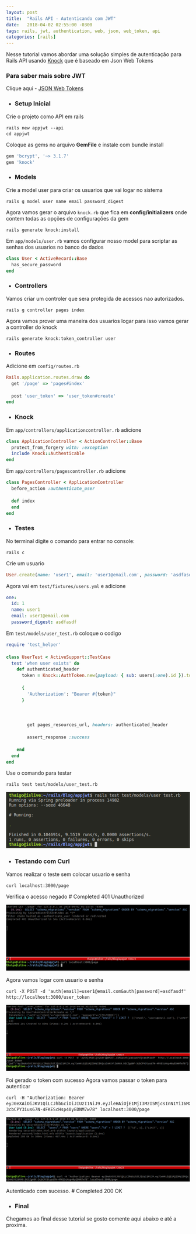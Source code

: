 ```yaml
---
layout: post
title:  "Rails API - Autenticando com JWT"
date:   2018-04-02 02:55:00 -0300
tags: rails, jwt, authentication, web, json, web_token, api
categories: [rails]
---
```


Nesse tutorial vamos abordar uma solução simples de autenticação para Rails API usando [Knock](https://github.com/nsarno/knock) que é baseado em Json Web Tokens


### Para saber mais sobre JWT

Clique aqui - [JSON Web Tokens](https://jwt.io/introduction/) 

 - ### Setup Inicial

Crie o projeto como API em rails
```
rails new appjwt --api
cd appjwt
```

Coloque as gems no arquivo **GemFile** e instale com bundle install

```ruby
gem 'bcrypt', '~> 3.1.7'
gem 'knock'
```

 - ### Models

Crie a model user para criar os usuarios que vai logar no sistema

```
rails g model user name email password_digest
```

Agora vamos gerar o arquivo `knock.rb` que fica em **config/initializers** onde contem todas as opções de configurações da gem

```
rails generate knock:install
```

Em `app/models/user.rb` vamos configurar nosso model para scriptar as senhas dos usuarios no banco de dados

```ruby
class User < ActiveRecord::Base
  has_secure_password
end
```



 - ### Controllers

Vamos criar um controler que sera protegida de acessos nao autorizados.

```
rails g controller pages index
```

Agora vamos prover uma maneira dos usuarios logar para isso vamos gerar a controller do knock

```
rails generate knock:token_controller user
```

 - ### Routes

Adicione em `config/routes.rb`

```ruby
Rails.application.routes.draw do
  get '/page' => 'pages#index'

  post 'user_token' => 'user_token#create'  
end
```

 - ### Knock

Em `app/controllers/applicationcontroller.rb` adicione

```ruby
class ApplicationController < ActionController::Base
  protect_from_forgery with: :exception
  include Knock::Authenticable
end
```

Em `app/controllers/pagescontroller.rb` adicione

```ruby
class PagesController < ApplicationController
  before_action :authenticate_user
  
  def index
  end
end
```

 - ### Testes

No terminal digite o comando para entrar no console:

```
rails c
```

Crie um usuario

```ruby
User.create(name: 'user1', email: 'user1@email.com', password: 'asdfasdf')
```

Agora vai em `test/fixtures/users.yml` e adicione

```yml
one:
  id: 1
  name: user1
  email: user1@email.com
  password_digest: asdfasdf
```

Em `test/models/user_test.rb` coloque o codigo

```ruby
require 'test_helper'

class UserTest < ActiveSupport::TestCase
  test 'when user exists' do
    def authenticated_header
      token = Knock::AuthToken.new(payload: { sub: users(:one).id }).token

      {
        'Authorization': "Bearer #{token}"
      }

      

        get pages_resources_url, headers: authenticated_header

        assert_response :success
                
    end     
  end
end
```

Use o comando para testar

```
rails test test/models/user_test.rb
```
![Screenshot test](/static/img/post_jwt/test.png)

 - ### Testando com Curl

Vamos realizar o teste sem colocar usuario e senha

```
curl localhost:3000/page
```
Verifica o acesso negado # Completed 401 Unauthorized

![Screenshot test2](/static/img/post_jwt/test2.png)

Agora vamos logar com usuario e senha

```
curl -X POST -d 'auth[email]=user1@email.com&auth[password]=asdfasdf' http://localhost:3000/user_token
```
![Screenshot test3](/static/img/post_jwt/test3.png) 

Foi gerado o token com sucesso Agora vamos passar o token para autenticar 
```
curl -H "Authorization: Bearer eyJ0eXAiOiJKV1QiLCJhbGciOiJIUzI1NiJ9.eyJleHAiOjE1MjI3MzI5MjcsInN1YiI6MX0.DECZg60F-3cbCPY3ius67N-4FKEScHsp40yEDNM7w78" localhost:3000/page
```

![Screenshot test4](/static/img/post_jwt/test4.png) 

Autenticado com sucesso. # Completed 200 OK


 - ### Final

 Chegamos ao final desse tutorial se gosto comente aqui abaixo e até a proxima.






